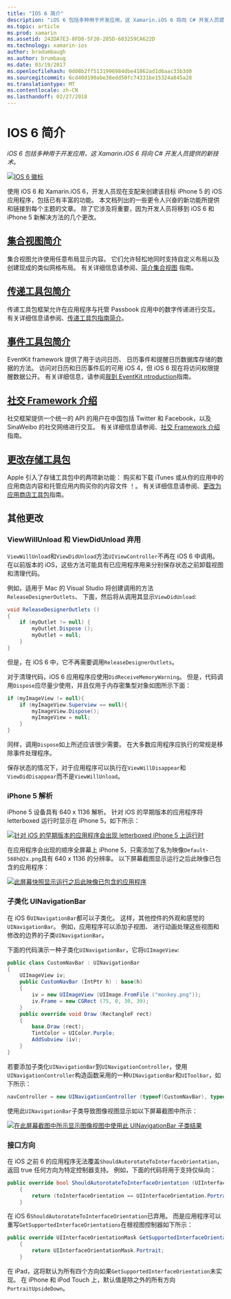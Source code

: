 ```yaml
---
title: "IOS 6 简介"
description: "iOS 6 包括多种用于开发应用，这 Xamarin.iOS 6 将向 C# 开发人员提供的新技术。"
ms.topic: article
ms.prod: xamarin
ms.assetid: 242DA7E3-8FD8-5F20-285D-603259CA622D
ms.technology: xamarin-ios
author: bradumbaugh
ms.author: brumbaug
ms.date: 03/19/2017
ms.openlocfilehash: 0d08b2ff5131996984dbe41862ad1d6aac33b3d0
ms.sourcegitcommit: 6cd40d190abe38edd50fc74331be15324a845a28
ms.translationtype: MT
ms.contentlocale: zh-CN
ms.lasthandoff: 02/27/2018
---
```

# <a name="introduction-to-ios-6"></a>IOS 6 简介

_iOS 6 包括多种用于开发应用，这 Xamarin.iOS 6 将向 C# 开发人员提供的新技术。_

[ ![](images/ios6-large.jpg "IOS 6 徽标")](images/ios6-large.jpg)

使用 iOS 6 和 Xamarin.iOS 6，开发人员现在支配来创建该目标 iPhone 5 的 iOS 应用程序，包括已有丰富的功能。
本文档列出的一些更令人兴奋的新功能所提供和链接到每个主题的文章。 除了它涉及将重要，因为开发人员将移到 iOS 6 和 iPhone 5 新解决方法的几个更改。


## <a name="introduction-to-collection-viewsiosuser-interfacecontrolsuicollectionviewmd"></a>[集合视图简介](~/ios/user-interface/controls/uicollectionview.md)

集合视图允许使用任意布局显示内容。 它们允许轻松地同时支持自定义布局以及创建现成的类似网格布局。 有关详细信息请参阅、[简介集合视图](~/ios/user-interface/controls/uicollectionview.md) [](~/ios/user-interface/controls/uicollectionview.md)指南。


## <a name="introduction-to-pass-kitiosplatformpasskitmd"></a>[传递工具包简介](~/ios/platform/passkit.md)

传递工具包框架允许在应用程序与托管 Passbook 应用中的数字传递进行交互。 有关详细信息请参阅、[传递工具包指南简介](~/ios/platform/passkit.md)。


##  <a name="introduction-to-event-kitiosplatformeventkitmd"></a>[事件工具包简介](~/ios/platform/eventkit.md)

EventKit framework 提供了用于访问日历、 日历事件和提醒日历数据库存储的数据的方法。 访问对日历和日历事件后的可用 iOS 4，但 iOS 6 现在将访问权限提醒数据公开。 有关详细信息，请参阅[我](~/ios/platform/eventkit.md)[到 EventKit ntroduction](~/ios/platform/eventkit.md)指南。


##  <a name="introduction-to-the-social-frameworkiosplatformsocial-frameworkmd"></a>[社交 Framework 介绍](~/ios/platform/social-framework.md)

社交框架提供一个统一的 API 的用户在中国包括 Twitter 和 Facebook，以及 SinaWeibo 的社交网络进行交互。 有关详细信息请参阅、[社交 Framework 介绍](~/ios/platform/social-framework.md)指南。


##  <a name="changes-to-store-kitchanges-to-storekitmd"></a>[更改存储工具包](changes-to-storekit.md)

Apple 引入了存储工具包中的两项新功能： 购买和下载 iTunes 或从你的应用中的应用商店内容和托管应用内购买你的内容文件 ！。 有关详细信息请参阅、[更改为应用商店工具包](changes-to-storekit.md)指南。


## <a name="other-changes"></a>其他更改


### <a name="viewwillunload-and-viewdidunload-deprecated"></a>ViewWillUnload 和 ViewDidUnload 弃用

`ViewWillUnload`和`ViewDidUnload`方法`UIViewController`不再在 iOS 6 中调用。 在以前版本的 iOS，这些方法可能具有已应用程序用来分别保存状态之前卸载视图和清理代码。

例如，适用于 Mac 的 Visual Studio 将创建调用的方法`ReleaseDesignerOutlets`、 下面，然后将从调用其显示`ViewDidUnload`:

```csharp
void ReleaseDesignerOutlets ()
{
    if (myOutlet != null) {
        myOutlet.Dispose ();
        myOutlet = null;
    }
}
```

但是，在 iOS 6 中，它不再需要调用`ReleaseDesignerOutlets`。   
   
   
   
对于清理代码，iOS 6 应用程序应使用`DidReceiveMemoryWarning`。 但是，代码调用`Dispose`应尽量少使用，并且仅用于内存密集型对象如图所示下面：

```csharp
if (myImageView != null){
    if (myImageView.Superview == null){
        myImageView.Dispose();
        myImageView = null;
    }
}
```

同样，调用`Dispose`如上所述应该很少需要。 在大多数应用程序应执行的常规是移除事件处理程序。

保存状态的情况下，对于应用程序可以执行在`ViewWillDisappear`和`ViewDidDisappear`而不是`ViewWillUnload`。


### <a name="iphone-5-resolution"></a>iPhone 5 解析

iPhone 5 设备具有 640 x 1136 解析。 针对 iOS 的早期版本的应用程序将 letterboxed 运行时显示在 iPhone 5，如下所示：

 [ ![](images/01-letterboxed.png "针对 iOS 的早期版本的应用程序会出现 letterboxed iPhone 5 上运行时")](images/01-letterboxed.png)

在应用程序会出现的顺序全屏幕上 iPhone 5，只需添加了名为映像`Default-568h@2x.png`具有 640 x 1136 的分辨率。 以下屏幕截图显示运行之后此映像已包含的应用程序：

 [ ![](images/02-fullscreen.png "此屏幕快照显示运行之后此映像已包含的应用程序")](images/02-fullscreen.png)

### <a name="subclassing-uinavigationbar"></a>子类化 UINavigationBar

在 iOS 6`UINavigationBar`都可以子类化。 这样，其他控件的外观和感觉的`UINavigationBar`。 例如，应用程序可以添加子视图、 进行动画处理这些视图和修改的边界的子类`UINavigationBar`。

下面的代码演示一种子类化`UINavigationBar`，它将`UIImageView`:

```csharp
public class CustomNavBar : UINavigationBar
{
    UIImageView iv;
    public CustomNavBar (IntPtr h) : base(h)
    {
        iv = new UIImageView (UIImage.FromFile ("monkey.png"));
        iv.Frame = new CGRect (75, 0, 30, 39);
    }
    public override void Draw (RectangleF rect)
    {
        base.Draw (rect);
        TintColor = UIColor.Purple;
        AddSubview (iv);
    }
}
```

若要添加子类化`UINavigationBar`到`UINavigationController`，使用`UINavigationController`构造函数采用的一种`UINavigationBar`和`UIToolbar`，如下所示：

```csharp
navController = new UINavigationController (typeof(CustomNavBar), typeof(UIToolbar));
```

使用此`UINavigationBar`子类导致图像视图显示如以下屏幕截图中所示：

 [ ![](images/03-navbar.png "在此屏幕截图中所示显示图像视图中使用此 UINavigationBar 子类结果")](images/03-navbar.png)

### <a name="interface-orientation"></a>接口方向

在 iOS 之前 6 的应用程序无法覆盖`ShouldAutorotateToInterfaceOrientation`，返回 true 任何方向为特定控制器支持。 例如，下面的代码将用于支持仅纵向：

```csharp
public override bool ShouldAutorotateToInterfaceOrientation (UIInterfaceOrientation toInterfaceOrientation)
    {
        return (toInterfaceOrientation == UIInterfaceOrientation.Portrait);
    }
```

在 iOS 6`ShouldAutorotateToInterfaceOrientation`已弃用。
而是应用程序可以重写`GetSupportedInterfaceOrientations`在根视图控制器如下所示：

```csharp
public override UIInterfaceOrientationMask GetSupportedInterfaceOrientations ()
    {
        return UIInterfaceOrientationMask.Portrait;
    }
```

在 iPad，这将默认为所有四个方向如果`GetSupportedInterfaceOrientation`未实现。 在 iPhone 和 iPod Touch 上，默认值是除之外的所有方向`PortraitUpsideDown`。